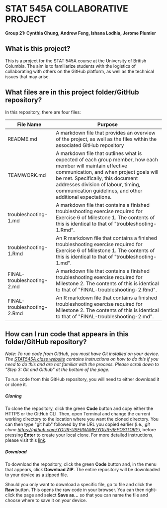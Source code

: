# STAT 545A COLLABORATIVE PROJECT
**Group 21: Cynthia Chung, Andrew Feng, Ishana Lodhia, Jerome	Plumier**

## What is this project?
This is a project for the STAT 545A course at the University of British Columbia. The aim is to familiarize students with the logistics of collaborating with others on the GitHub platform, as well as the technical issues that may arise.

## What files are in this project folder/GitHub repository?
In this repository, there are four files:

File Name | Purpose
----------|---------
README.md | A markdown file that provides an overview of the project, as well as the files within the associated GitHub repository
TEAMWORK.md | A markdown file that outlines what is expected of each group member, how each member will maintain effective communication, and when project goals will be met. Specifically, this document addresses division of labour, timing, communication guidelines, and other additional expectations.
troubleshooting-1.md | A markdown file that contains a finished troubleshooting exercise required for Exercise 6 of Milestone 1. The contents of this is identical to that of "troubleshooting-1.Rmd".
troubleshooting-1.Rmd | An R markdown file that contains a finished troubleshooting exercise required for Exercise 6 of Milestone 1. The contents of this is identical to that of "troubleshooting-1.md".
FINAL-troubleshooting-2.md | A markdown file that contains a finished troubleshooting exercise required for Milestone 2. The contents of this is identical to that of "FINAL-troubleshooting-2.Rmd".
FINAL-troubleshooting-2.Rmd | An R markdown file that contains a finished troubleshooting exercise required for Milestone 2. The contents of this is identical to that of "FINAL-troubleshooting-2.md".

## How can I run code that appears in this folder/GitHub repository?
*Note: To run code from GitHub, you must have Git installed on your device. The [STAT545A class website](https://stat545.stat.ubc.ca/notes/notes-a00/) contains instructions on how to do this if you need to do this and are not familiar with the process. Please scroll down to "Step 3: Git and Github" at the bottom of the page.*

To run code from this GitHub repository, you will need to either download it or clone it.

##### Cloning
To clone the repository, click the green **Code** button and copy either the HTTPS or the GitHub CLI. Then, open Terminal and change the current working directory to the location where you want the cloned directory. You can then type "git hub" followed by the URL you copied earlier (i.e., *git clone https://github.com/YOUR-USERNAME/YOUR-REPOSITORY*), before pressing **Enter** to create your local clone. For more detailed instructions, please visit this [link](https://docs.github.com/en/repositories/creating-and-managing-repositories/cloning-a-repository?platform=mac).

##### Download
To download the repository, click the green **Code** button and, in the menu that appears, click **Download ZIP**. The entire repository will be downloaded to your device as a zipped file. 

Should you only want to download a specific file, go to file and click the **Raw** button. This opens the raw code in your browser. You can then right-click the page and select **Save as…** so that you can name the file and choose where to save it on your device.
